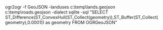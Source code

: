 ogr2ogr -f GeoJSON -landuses c:\temp\lands.geojson c:\temp\roads.geojson -dialect sqlite -sql "SELECT ST_Difference(ST_ConvexHull(ST_Collect(geometry)),ST_Buffer(ST_Collect(geometry),0.0001)) as geometry FROM OGRGeoJSON"
